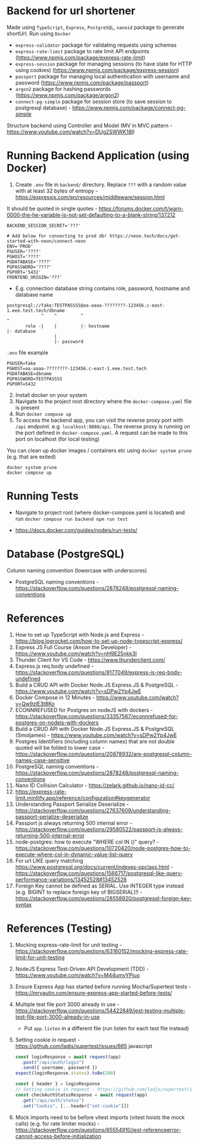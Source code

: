 # Backend for url shortener

Made using `TypeScript`, `Express`, `PostgreSQL`, `nanoid` package to generate shortUrl. Run using `Docker`

- `express-validator` package for validating requests using schemas
- `express-rate-limit` package to rate limit API endpoints (https://www.npmjs.com/package/express-rate-limit)
- `express-session` package for managing sessions (to have state for HTTP using cookies) (https://www.npmjs.com/package/express-session)
- `passport` package for managing local authentication with username and password (https://www.npmjs.com/package/passport)
- `argon2` package for hashing passwords (https://www.npmjs.com/package/argon2)
- `connect-pg-simple` package for session store (to save session to postgresql database) - https://www.npmjs.com/package/connect-pg-simple

Structure backend using Controller and Model (MV in MVC pattern - https://www.youtube.com/watch?v=DUg2SWWK18I)

# Running Backend Application (using Docker)

1. Create `.env` file in `backend/` directory. Replace `???` with a random value with at least 32 bytes of entropy - https://expressjs.com/en/resources/middleware/session.html

It should be quoted in single quotes - https://forums.docker.com/t/warn-0000-the-he-variable-is-not-set-defaulting-to-a-blank-string/137212

```
BACKEND_SESSION_SECRET='???'

# Add below for connecting to prod db! https://neon.tech/docs/get-started-with-neon/connect-neon
ENV='PROD'
PGUSER='????'
PGHOST='????'
PGDATABASE='????'
PGPASSWORD='????'
PGPORT='5432'
FRONTEND_ORIGIN='???'
```

- E.g. connection database string contains role, password, hostname and database name

```
postgresql://fake:TESTPASSSS@aa-aaaa-????????-123456.c-east-1.eee.test.tech/dbname
             ^    ^         ^                                               ^
       role -|    |         |- hostname                                     |- database
                  |
                  |- password
```

`.env` file example

```
PGUSER=fake
PGHOST=aa-aaaa-????????-123456.c-east-1.eee.test.tech
PGDATABASE=dbname
PGPASSWORD=TESTPASSSS
PGPORT=5432
```

2. Install docker on your system
3. Navigate to the project root directory where the `docker-compose.yaml` file is present
4. Run `docker compose up`
5. To access the backend app, you can visit the reverse proxy port with `/api` endpoint. e.g. `localhost:8080/api`. The reverse proxy is running on the port defined in `docker-compose.yaml`. A request can be made to this port on localhost (for local testing)

You can clean up docker images / containers etc using `docker system prune` (e.g. that are exited)

```shell
docker system prune
docker compose up
```

# Running Tests

- Navigate to project root (where docker-compose.yaml is located) and run `docker compose run backend npm run test`

- https://docs.docker.com/guides/nodejs/run-tests/

# Database (PostgreSQL)

Column naming convention (lowercase with underscores)

- PostgreSQL naming conventions - https://stackoverflow.com/questions/2878248/postgresql-naming-conventions

# References

1. How to set up TypeScript with Node.js and Express - https://blog.logrocket.com/how-to-set-up-node-typescript-express/
2. Express JS Full Course (Anson the Developer) - https://www.youtube.com/watch?v=nH9E25nkk3I
3. Thunder Client for VS Code - https://www.thunderclient.com/
4. Express.js req.body undefined - https://stackoverflow.com/questions/9177049/express-js-req-body-undefined
5. Build a CRUD API with Docker Node.JS Express.JS & PostgreSQL - https://www.youtube.com/watch?v=sDPw2Yp4JwE
6. Docker Compose in 12 Minutes - https://www.youtube.com/watch?v=Qw9zlE3t8Ko
7. ECONNREFUSED for Postgres on nodeJS with dockers - https://stackoverflow.com/questions/33357567/econnrefused-for-postgres-on-nodejs-with-dockers
8. Build a CRUD API with Docker Node.JS Express.JS & PostgreSQL (Smoljames) - https://www.youtube.com/watch?v=sDPw2Yp4JwE
9. Postgres Identifiers (including column names) that are not double quoted will be folded to lower case - https://stackoverflow.com/questions/20878932/are-postgresql-column-names-case-sensitive
10. PostgreSQL naming conventions - https://stackoverflow.com/questions/2878248/postgresql-naming-conventions
11. Nano ID Collision Calculator - https://zelark.github.io/nano-id-cc/
12. https://express-rate-limit.mintlify.app/reference/configuration#keygenerator
13. Understanding Passport Serialize Deserialize - https://stackoverflow.com/questions/27637609/understanding-passport-serialize-deserialize
14. Passport js always returning 500 internal error - https://stackoverflow.com/questions/29580522/passport-js-always-returning-500-internal-error
15. node-postgres: how to execute "WHERE col IN (<dynamic value list>)" query? - https://stackoverflow.com/questions/10720420/node-postgres-how-to-execute-where-col-in-dynamic-value-list-query
16. For url LIKE query matching https://www.postgresql.org/docs/current/indexes-opclass.html - https://stackoverflow.com/questions/1566717/postgresql-like-query-performance-variations/13452528#13452528
17. Foreign Key cannot be defined as SERIAL. Use INTEGER type instead (e.g. BIGINT to replace foreign key of BIGSERIAL)!! - https://stackoverflow.com/questions/28558920/postgresql-foreign-key-syntax

# References (Testing)

1. Mocking express-rate-limit for unit testing - https://stackoverflow.com/questions/63160152/mocking-express-rate-limit-for-unit-testing
2. NodeJS Express Test-Driven API Development (TDD) - https://www.youtube.com/watch?v=M44umyYPiuo
3. Ensure Express App has started before running Mocha/Supertest tests - https://mrvautin.com/ensure-express-app-started-before-tests/
4. Multiple test file port 3000 already in use - https://stackoverflow.com/questions/54422849/jest-testing-multiple-test-file-port-3000-already-in-use
   - Put `app.listen` in a different file (run listen for each test file instead)
5. Setting cookie in request - https://github.com/ladjs/supertest/issues/665
   javascript

   ```javascript
   const loginResponse = await request(app)
     .post("/api/auth/login")
     .send({ username, password })
   expect(loginResponse.status).toBe(200)

   const { header } = loginResponse
   // Setting cookie in request - https://github.com/ladjs/supertest/issues/665
   const checkAuthStatusResponse = await request(app)
     .get("/api/auth/status")
     .set("Cookie", [...header["set-cookie"]])
   ```

6. Mock imports need to be before vitest imports (vitest hoists the mock calls) (e.g. for rate limiter mocks) - https://stackoverflow.com/questions/65554910/jest-referenceerror-cannot-access-before-initialization
